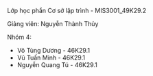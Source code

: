 Lớp học phần Cơ sở lập trình - MIS3001_49K29.2

Giảng viên: Nguyễn Thành Thủy

Nhóm 4:
- Võ Tùng	Dương - 46K29.1
- Vũ Tuấn	Minh - 46K29.1
- Nguyễn Quang Tú - 46K29.1
